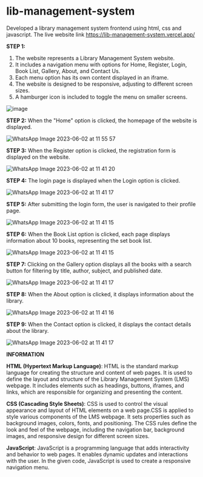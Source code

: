 # lib-management-system
Developed a library management system frontend using html, css and javascript. The live website link https://lib-management-system.vercel.app/

**STEP 1:**
1. The website represents a Library Management System website.
2. It includes a navigation menu with options for Home, Register, Login, Book List, Gallery, About, and Contact Us.
3. Each menu option has its own content displayed in an iframe.
4. The website is designed to be responsive, adjusting to different screen sizes.
5. A hamburger icon is included to toggle the menu on smaller screens.
 
![image](https://github.com/Snehitha-K-B/lib-management-system/assets/116382630/694bc7b0-b17c-4d69-bc48-903a03ed6a38)

**STEP 2:**
When the "Home" option is clicked, the homepage of the website is displayed.

![WhatsApp Image 2023-06-02 at 11 55 57](https://github.com/Snehitha-K-B/lib-management-system/assets/116382630/6508905e-b1f7-4d40-8bad-118c34d70a47)

**STEP 3:**
When the Register option is clicked, the registration form is displayed on the website.

![WhatsApp Image 2023-06-02 at 11 41 20](https://github.com/Snehitha-K-B/lib-management-system/assets/116382630/5fd4c453-6030-4ebd-a249-b4fc34c1de10)

**STEP 4:**
The login page is displayed when the Login option is clicked.

![WhatsApp Image 2023-06-02 at 11 41 17](https://github.com/Snehitha-K-B/lib-management-system/assets/116382630/179159e0-ba53-477b-8a0b-a6a7915da07a)

**STEP 5:**
After submitting the login form, the user is navigated to their profile page.

![WhatsApp Image 2023-06-02 at 11 41 15](https://github.com/Snehitha-K-B/lib-management-system/assets/116382630/ba16803e-73ae-4cc3-88d8-eb967ab3e6d4)

**STEP 6:**
When the Book List option is clicked, each page displays information about 10 books, representing the set book list.

![WhatsApp Image 2023-06-02 at 11 41 15](https://github.com/Snehitha-K-B/lib-management-system/assets/116382630/b413f1d0-346e-4349-b8e5-875287db5e31)

**STEP 7:**
Clicking on the Gallery option displays all the books with a search button for filtering by title, author, subject, and published date.

![WhatsApp Image 2023-06-02 at 11 41 17](https://github.com/Snehitha-K-B/lib-management-system/assets/116382630/4fe19b6d-5b55-4fe6-ac12-946981ff4899)

**STEP 8:**
When the About option is clicked, it displays information about the library.

![WhatsApp Image 2023-06-02 at 11 41 16](https://github.com/Snehitha-K-B/lib-management-system/assets/116382630/bfe2793a-7de4-4919-8da2-a63d5a8dabac)

**STEP 9:**
When the Contact option is clicked, it displays the contact details about the library.

![WhatsApp Image 2023-06-02 at 11 41 17](https://github.com/Snehitha-K-B/lib-management-system/assets/116382630/c6ddbdd4-c9e8-4d8f-ad8e-ed21bba9c7a8)


**INFORMATION**

**HTML (Hypertext Markup Language)**: HTML is the standard markup language for creating the structure and content of web pages. It is used to define the layout and structure of the Library Management System (LMS) webpage. It includes elements such as headings, buttons, iframes, and links, which are responsible for organizing and presenting the content.

**CSS (Cascading Style Sheets)**: CSS is used to control the visual appearance and layout of HTML elements on a web page.CSS is applied to style various components of the LMS webpage. It sets properties such as background images, colors, fonts, and positioning. The CSS rules define the look and feel of the webpage, including the navigation bar, background images, and responsive design for different screen sizes.

**JavaScript**: JavaScript is a programming language that adds interactivity and behavior to web pages. It enables dynamic updates and interactions with the user. In the given code, JavaScript is used to create a responsive navigation menu.
